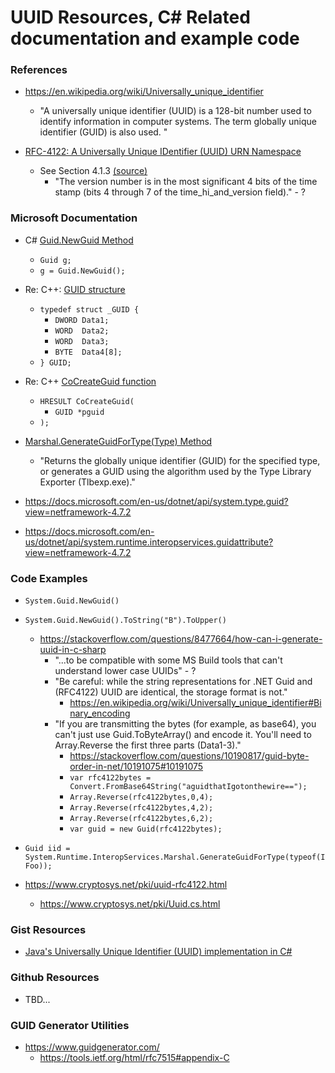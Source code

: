 
UUID Resources, C# Related documentation and example code
====

### References
* https://en.wikipedia.org/wiki/Universally_unique_identifier
  * "A universally unique identifier (UUID) is a 128-bit number used to identify information in computer systems. The term globally unique identifier (GUID) is also used. "

* [RFC-4122: A Universally Unique IDentifier (UUID) URN Namespace](https://tools.ietf.org/html/rfc4122)
  * See Section 4.1.3 [(source)](https://social.msdn.microsoft.com/Forums/vstudio/en-US/4956142a-0a5d-4f1e-b102-93a3eea1b5d5/does-guidnewguid-produce-uuid-version-4-according-to-rfc4122?forum=netfxbcl)
    * "The version number is in the most significant 4 bits of the time stamp (bits 4 through 7 of the time_hi_and_version field)." - ?



### Microsoft Documentation
* C# [Guid.NewGuid Method](https://docs.microsoft.com/en-us/dotnet/api/system.guid.newguid?view=netframework-4.7.2)
  * ```Guid g;```
  * ```g = Guid.NewGuid();```

* Re: C++: [GUID structure](https://msdn.microsoft.com/en-us/library/aa373931%28VS.85%29.aspx)
  * ```typedef struct _GUID {```
    * ```DWORD Data1;```
    * ```WORD  Data2;```
    * ```WORD  Data3;```
    * ```BYTE  Data4[8];```
  * ```} GUID;```

* Re: C++ [CoCreateGuid function](https://docs.microsoft.com/en-us/windows/desktop/api/combaseapi/nf-combaseapi-cocreateguid)
  * ```HRESULT CoCreateGuid(```
    * ```GUID *pguid```
  * ```);```


* [Marshal.GenerateGuidForType(Type) Method](https://docs.microsoft.com/en-us/dotnet/api/system.runtime.interopservices.marshal.generateguidfortype?redirectedfrom=MSDN&view=netframework-4.7.2#System_Runtime_InteropServices_Marshal_GenerateGuidForType_System_Type_)
  * "Returns the globally unique identifier (GUID) for the specified type, or generates a GUID using the algorithm used by the Type Library Exporter (Tlbexp.exe)."

* https://docs.microsoft.com/en-us/dotnet/api/system.type.guid?view=netframework-4.7.2
* https://docs.microsoft.com/en-us/dotnet/api/system.runtime.interopservices.guidattribute?view=netframework-4.7.2



### Code Examples
* ```System.Guid.NewGuid()```

* ```System.Guid.NewGuid().ToString("B").ToUpper()```
  * https://stackoverflow.com/questions/8477664/how-can-i-generate-uuid-in-c-sharp
    * "...to be compatible with some MS Build tools that can't understand lower case UUIDs" - ?
    * "Be careful: while the string representations for .NET Guid and (RFC4122) UUID are identical, the storage format is not."
      * https://en.wikipedia.org/wiki/Universally_unique_identifier#Binary_encoding
    * "If you are transmitting the bytes (for example, as base64), you can't just use Guid.ToByteArray() and encode it. You'll need to Array.Reverse the first three parts (Data1-3)."
      * https://stackoverflow.com/questions/10190817/guid-byte-order-in-net/10191075#10191075
      * ```var rfc4122bytes = Convert.FromBase64String("aguidthatIgotonthewire==");```
      * ```Array.Reverse(rfc4122bytes,0,4);```
      * ```Array.Reverse(rfc4122bytes,4,2);```
      * ```Array.Reverse(rfc4122bytes,6,2);```
      * ```var guid = new Guid(rfc4122bytes);```

* ```Guid iid = System.Runtime.InteropServices.Marshal.GenerateGuidForType(typeof(IFoo));```

* https://www.cryptosys.net/pki/uuid-rfc4122.html
  * https://www.cryptosys.net/pki/Uuid.cs.html



### Gist Resources
* [Java's Universally Unique Identifier (UUID) implementation in C#](https://gist.github.com/rickbeerendonk/13655dd24ec574954366)



### Github Resources
* TBD...



### GUID Generator Utilities
* https://www.guidgenerator.com/
  * https://tools.ietf.org/html/rfc7515#appendix-C


